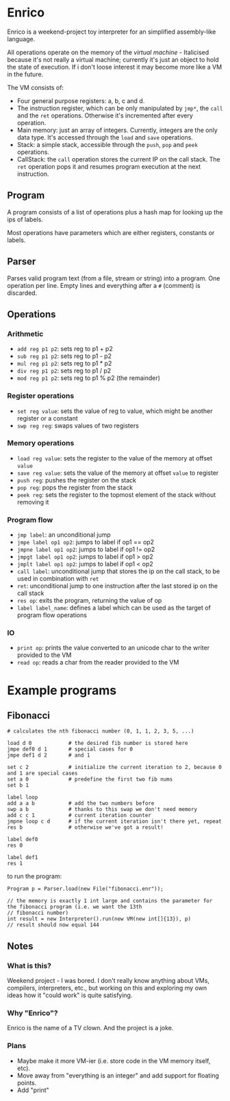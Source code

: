 # Enrico

Enrico is a weekend-project toy interpreter for an simplified assembly-like language.

All operations operate on the memory of the *virtual machine* - Italicised because it's not really a virtual machine; 
currently it's just an object to hold the state of execution. If i don't loose interest it may become more like a VM in
the future.

The VM consists of:

* Four general purpose registers: a, b, c and d.
* The instruction register, which can be only manipulated by `jmp*`, the `call` and the `ret` operations.
  Otherwise it's incremented after every operation.
* Main memory: just an array of integers. Currently, integers are the only data type. It's accessed through the
  `load` and `save` operations.
* Stack: a simple stack, accessible through the `push`, `pop` and `peek` operations.
* CallStack: the `call` operation stores the current IP on the call stack. The `ret` operation pops it and resumes
  program execution at the next instruction.

## Program

A program consists of a list of operations plus a hash map for looking up the ips of labels. 

Most operations have parameters which are either registers, constants or labels.

## Parser

Parses valid program text (from a file, stream or string) into a program. One operation per line. 
Empty lines and everything after a `#` (comment) is discarded.

## Operations

### Arithmetic

* `add reg p1 p2`: sets reg to p1 + p2
* `sub reg p1 p2`: sets reg to p1 - p2
* `mul reg p1 p2`: sets reg to p1 * p2
* `div reg p1 p2`: sets reg to p1 / p2
* `mod reg p1 p2`: sets reg to p1 % p2 (the remainder)

### Register operations

* `set reg value`: sets the value of reg to value, which might be another register or a constant
* `swp reg reg`: swaps values of two registers

### Memory operations

* `load reg value`: sets the register to the value of the memory at offset `value`
* `save reg value`: sets the value of the memory at offset `value` to register
* `push reg`: pushes the register on the stack
* `pop reg`: pops the register from the stack
* `peek reg`: sets the register to the topmost element of the stack without removing it

### Program flow

* `jmp label`: an unconditional jump
* `jmpe label op1 op2`: jumps to label if op1 == op2
* `jmpne label op1 op2`: jumps to label if op1 != op2
* `jmpgt label op1 op2`: jumps to label if op1 > op2
* `jmplt label op1 op2`: jumps to label if op1 < op2
* `call label`: unconditional jump that stores the ip on the call stack, to be used in combination with `ret`
* `ret`: unconditional jump to one instruction after the last stored ip on the call stack
* `res op`: exits the program, returning the value of op
* `label label_name`: defines a label which can be used as the target of program flow operations

### IO

* `print op`: prints the value converted to an unicode char to the writer provided to the VM
* `read op`: reads a char from the reader provided to the VM

# Example programs

## Fibonacci

    # calculates the nth fibonacci number (0, 1, 1, 2, 3, 5, ...)

    load d 0            # the desired fib number is stored here
    jmpe def0 d 1       # special cases for 0
    jmpe def1 d 2       # and 1

    set c 2             # initialize the current iteration to 2, because 0 and 1 are special cases
    set a 0             # predefine the first two fib nums
    set b 1

    label loop
    add a a b           # add the two numbers before
    swp a b             # thanks to this swap we don't need memory
    add c c 1           # current iteration counter
    jmpne loop c d      # if the current iteration isn't there yet, repeat
    res b               # otherwise we've got a result!

    label def0
    res 0

    label def1
    res 1

to run the program:

    Program p = Parser.load(new File("fibonacci.enr"));

    // the memory is exactly 1 int large and contains the parameter for the fibonacci program (i.e. we want the 13th
    // fibonacci number)
    int result = new Interpreter().run(new VM(new int[]{13}), p)
    // result should now equal 144
    
## Notes

### What is this?

Weekend project - I was bored. I don't really know anything about VMs, compilers, interpreters, etc., but working on 
this and exploring my own ideas how it "could work" is quite satisfying.
 
### Why "Enrico"?
 
Enrico is the name of a TV clown. And the project is a joke.

### Plans

* Maybe make it more VM-ier (i.e. store code in the VM memory itself, etc).
* Move away from "everything is an integer" and add support for floating points.
* Add "print"